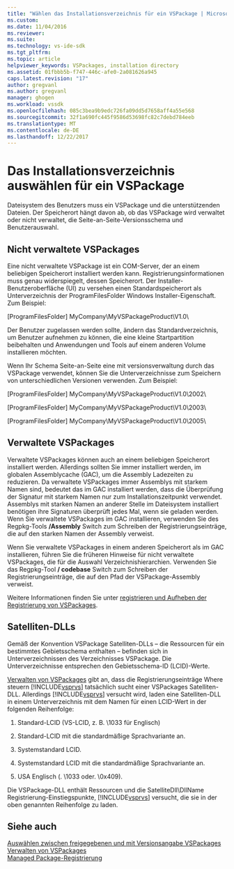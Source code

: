 ```yaml
---
title: "Wählen das Installationsverzeichnis für ein VSPackage | Microsoft Docs"
ms.custom: 
ms.date: 11/04/2016
ms.reviewer: 
ms.suite: 
ms.technology: vs-ide-sdk
ms.tgt_pltfrm: 
ms.topic: article
helpviewer_keywords: VSPackages, installation directory
ms.assetid: 01fbbb5b-f747-446c-afe0-2a081626a945
caps.latest.revision: "17"
author: gregvanl
ms.author: gregvanl
manager: ghogen
ms.workload: vssdk
ms.openlocfilehash: 085c3bea9b9edc726fa09dd5d7658aff4a55e568
ms.sourcegitcommit: 32f1a690fc445f9586d53698fc82c7debd784eeb
ms.translationtype: MT
ms.contentlocale: de-DE
ms.lasthandoff: 12/22/2017
---
```

# <a name="choosing-the-installation-directory-for-a-vspackage"></a>Das Installationsverzeichnis auswählen für ein VSPackage
Dateisystem des Benutzers muss ein VSPackage und die unterstützenden Dateien. Der Speicherort hängt davon ab, ob das VSPackage wird verwaltet oder nicht verwaltet, die Seite-an-Seite-Versionsschema und Benutzerauswahl.  
  
## <a name="unmanaged-vspackages"></a>Nicht verwaltete VSPackages  
 Eine nicht verwaltete VSPackage ist ein COM-Server, der an einem beliebigen Speicherort installiert werden kann. Registrierungsinformationen muss genau widerspiegelt, dessen Speicherort. Der Installer-Benutzeroberfläche (UI) zu versehen einen Standardspeicherort als Unterverzeichnis der ProgramFilesFolder Windows Installer-Eigenschaft. Zum Beispiel:  
  
 [ProgramFilesFolder] MyCompany\MyVSPackageProduct\V1.0\  
  
 Der Benutzer zugelassen werden sollte, ändern das Standardverzeichnis, um Benutzer aufnehmen zu können, die eine kleine Startpartition beibehalten und Anwendungen und Tools auf einem anderen Volume installieren möchten.  
  
 Wenn Ihr Schema Seite-an-Seite eine mit versionsverwaltung durch das VSPackage verwendet, können Sie die Unterverzeichnisse zum Speichern von unterschiedlichen Versionen verwenden. Zum Beispiel:  
  
 [ProgramFilesFolder] MyCompany\MyVSPackageProduct\V1.0\2002\  
  
 [ProgramFilesFolder] MyCompany\MyVSPackageProduct\V1.0\2003\  
  
 [ProgramFilesFolder] MyCompany\MyVSPackageProduct\V1.0\2005\  
  
## <a name="managed-vspackages"></a>Verwaltete VSPackages  
 Verwaltete VSPackages können auch an einem beliebigen Speicherort installiert werden. Allerdings sollten Sie immer installiert werden, im globalen Assemblycache (GAC), um die Assembly Ladezeiten zu reduzieren. Da verwaltete VSPackages immer Assemblys mit starkem Namen sind, bedeutet das im GAC installiert werden, dass die Überprüfung der Signatur mit starkem Namen nur zum Installationszeitpunkt verwendet. Assemblys mit starken Namen an anderer Stelle im Dateisystem installiert benötigen ihre Signaturen überprüft jedes Mal, wenn sie geladen werden. Wenn Sie verwaltete VSPackages im GAC installieren, verwenden Sie des Regpkg-Tools **/Assembly** Switch zum Schreiben der Registrierungseinträge, die auf den starken Namen der Assembly verweist.  
  
 Wenn Sie verwaltete VSPackages in einem anderen Speicherort als im GAC installieren, führen Sie die früheren Hinweise für nicht verwaltete VSPackages, die für die Auswahl Verzeichnishierarchien. Verwenden Sie das Regpkg-Tool **/ codebase** Switch zum Schreiben der Registrierungseinträge, die auf den Pfad der VSPackage-Assembly verweist.  
  
 Weitere Informationen finden Sie unter [registrieren und Aufheben der Registrierung von VSPackages](../../extensibility/registering-and-unregistering-vspackages.md).  
  
## <a name="satellite-dlls"></a>Satelliten-DLLs  
 Gemäß der Konvention VSPackage Satelliten-DLLs – die Ressourcen für ein bestimmtes Gebietsschema enthalten – befinden sich in Unterverzeichnissen des Verzeichnisses VSPackage. Die Unterverzeichnisse entsprechen den Gebietsschema-ID (LCID)-Werte.  
  
 [Verwalten von VSPackages](../../extensibility/managing-vspackages.md) gibt an, dass die Registrierungseinträge Where steuern [!INCLUDE[vsprvs](../../code-quality/includes/vsprvs_md.md)] tatsächlich sucht einer VSPackages Satelliten-DLL. Allerdings [!INCLUDE[vsprvs](../../code-quality/includes/vsprvs_md.md)] versucht wird, laden eine Satelliten-DLL in einem Unterverzeichnis mit dem Namen für einen LCID-Wert in der folgenden Reihenfolge:  
  
1.  Standard-LCID (VS-LCID, z. B. \1033 für Englisch)  
  
2.  Standard-LCID mit die standardmäßige Sprachvariante an.  
  
3.  Systemstandard LCID.  
  
4.  Systemstandard LCID mit die standardmäßige Sprachvariante an.  
  
5.  USA Englisch (. \1033 oder. \0x409).  
  
 Die VSPackage-DLL enthält Ressourcen und die SatelliteDll\DllName Registrierung-Einstiegspunkte, [!INCLUDE[vsprvs](../../code-quality/includes/vsprvs_md.md)] versucht, die sie in der oben genannten Reihenfolge zu laden.  
  
## <a name="see-also"></a>Siehe auch  
 [Auswählen zwischen freigegebenen und mit Versionsangabe VSPackages](../../extensibility/choosing-between-shared-and-versioned-vspackages.md)   
 [Verwalten von VSPackages](../../extensibility/managing-vspackages.md)   
 [Managed Package-Registrierung](http://msdn.microsoft.com/en-us/f69e0ea3-6a92-4639-8ca9-4c9c210e58a1)